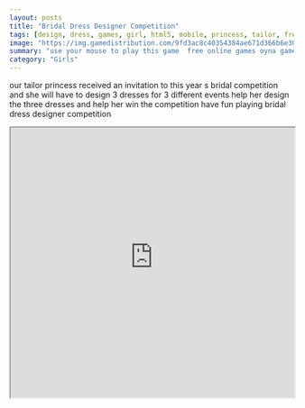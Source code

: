 ```yaml
---
layout: posts
title: "Bridal Dress Designer Competition"
tags: [design, dress, games, girl, html5, mobile, princess, tailor, free, online, games, oyna, game, free, games, play, play, games]
image: "https://img.gamedistribution.com/9fd3ac8c40354384ae671d366b6e30dd.jpg"
summary: "use your mouse to play this game  free online games oyna game free games play play games"
category: "Girls"
---
```


our tailor princess received an invitation to this year s bridal competition and she will have to design 3 dresses for 3 different events help her design the three dresses and help her win the competition have fun playing bridal dress designer competition

<iframe width="100%" height="480px;" src="https://html5.gamedistribution.com/9fd3ac8c40354384ae671d366b6e30dd/"></iframe>